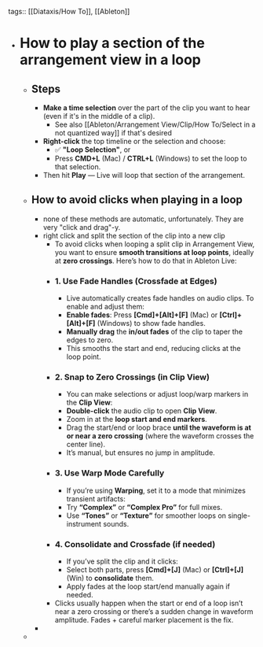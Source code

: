 tags:: [[Diataxis/How To]], [[Ableton]]

- # How to play a section of the arrangement view in a loop
	- ## Steps
		- **Make a time selection** over the part of the clip you want to hear (even if it's in the middle of a clip).
			- See also [[Ableton/Arrangement View/Clip/How To/Select in a not quantized way]] if that's desired
		- **Right-click** the top timeline or the selection and choose:
			- ✅ **"Loop Selection"**, or
			- Press **CMD+L** (Mac) / **CTRL+L** (Windows) to set the loop to that selection.
		- Then hit **Play** — Live will loop that section of the arrangement.
	- ## How to avoid clicks when playing in a loop
		- none of these methods are automatic, unfortunately. They are very "click and drag"-y.
		- right click and split the section of the clip into a new clip
			- To avoid clicks when looping a split clip in Arrangement View, you want to ensure **smooth transitions at loop points**, ideally at **zero crossings**. Here’s how to do that in Ableton Live:
			- ### **1. Use Fade Handles (Crossfade at Edges)**
				- Live automatically creates fade handles on audio clips. To enable and adjust them:
				- **Enable fades**: Press **[Cmd]+[Alt]+[F]** (Mac) or **[Ctrl]+[Alt]+[F]** (Windows) to show fade handles.
				- **Manually drag** the **in/out fades** of the clip to taper the edges to zero.
				- This smooths the start and end, reducing clicks at the loop point.
			- ### **2. Snap to Zero Crossings (in Clip View)**
				- You can make selections or adjust loop/warp markers in the **Clip View**:
				- **Double-click** the audio clip to open **Clip View**.
				- Zoom in at the **loop start and end markers**.
				- Drag the start/end or loop brace **until the waveform is at or near a zero crossing** (where the waveform crosses the center line).
				- It’s manual, but ensures no jump in amplitude.
			- ### **3. Use Warp Mode Carefully**
				- If you’re using **Warping**, set it to a mode that minimizes transient artifacts:
				- Try **“Complex”** or **“Complex Pro”** for full mixes.
				- Use **“Tones”** or **“Texture”** for smoother loops on single-instrument sounds.
			- ### **4. Consolidate and Crossfade (if needed)**
				- If you’ve split the clip and it clicks:
				- Select both parts, press **[Cmd]+[J]** (Mac) or **[Ctrl]+[J]** (Win) to **consolidate** them.
				- Apply fades at the loop start/end manually again if needed.
			- Clicks usually happen when the start or end of a loop isn’t near a zero crossing or there’s a sudden change in waveform amplitude. Fades + careful marker placement is the fix.
		-
	-